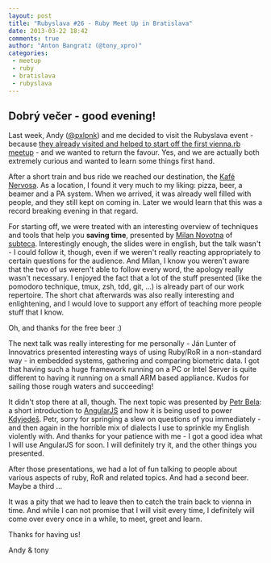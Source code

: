 ```yaml
---
layout: post
title: "Rubyslava #26 - Ruby Meet Up in Bratislava"
date: 2013-03-22 18:42
comments: true
author: "Anton Bangratz (@tony_xpro)"
categories: 
 - meetup
 - ruby
 - bratislava
 - rubyslava
---
```

## Dobrý večer - good evening!

Last week, Andy ([@pxlpnk][1]) and me decided to visit the Rubyslava event - because [they already visited and helped to start off the first vienna.rb meetup][2] - and we wanted to return the favour. Yes, and we are actually both extremely curious and wanted to learn some things first hand.

After a short train and bus ride we reached our destination, the [Kafé Nervosa][3]. As a location, I found it very much to my liking: pizza, beer, a beamer and a PA system. When we arrived, it was already well filled with people, and they still kept on coming in. Later we would learn that this was a record breaking evening in that regard.

For starting off, we were treated with an interesting overview of techniques and tools that help you __saving time__, presented by [Milan Novotna][4] of [subteca][5]. Interestingly enough, the slides were in english, but the talk wasn't - I could follow it, though, even if we weren't really reacting appropriately to certain questions for the audience. And Milan, I know you weren't aware that the two of us weren't able to follow every word, the apology really wasn't necessary. I enjoyed the fact that a lot of the stuff presented (like the pomodoro technique, tmux, zsh, tdd, git, ...) is already part of our work repertoire. The short chat afterwards was also really interesting and enlightening, and I would love to support any effort of teaching more people stuff that I know. 

Oh, and thanks for the free beer :)

The next talk was really interesting for me personally - Ján Lunter of Innovatrics presented interesting ways of using Ruby/RoR in a non-standard way - in embedded systems, gathering and comparing biometric data. I got that having such a huge framework running on a PC or Intel Server is quite different to having it running on a small ARM based appliance. Kudos for sailing those rough waters and succeeding!

It didn't stop there at all, though. The next topic was presented by [Petr Bela][6]: a short introduction to [AngularJS][7] and how it is being used to power [Kdyjedeš][8]. Petr, sorry for springing a slew on questions of you immediately - and then again in the horrible mix of dialects I use to sprinkle my English violently with. And thanks for your patience with me - I got a good idea what I will use AngularJS for soon. I will definitely try it, and the other things you presented.

After those presentations, we had a lot of fun talking to people about various aspects of ruby, RoR and related topics. And had a second beer. Maybe a third ...

It was a pity that we had to leave then to catch the train back to vienna in time. And while I can not promise that I will visit every time, I definitely will come over every once in a while, to meet, greet and learn.

Thanks for having us!

Andy & tony


[1]: https:/twitter.com/pxlpnk
[2]: /blog/2013/02/14/vienna-dot-rb-brings-rubyists-together/
[3]: https://www.facebook.com/pages/Kaf%C3%A9-Nervosa/194088387296884
[4]: https://twitter.com/milan_novota
[5]: http://subteca.com/
[6]: https://twitter.com/petrbela
[7]: http://angularjs.org/
[8]: http://www.kdyjedes.cz/

